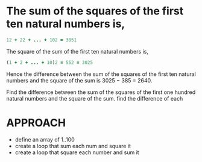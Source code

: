 # The sum of the squares of the first ten natural numbers is,

 ```ruby
 12 + 22 + ... + 102 = 3851
 ```
 The square of the sum of the first ten natural numbers is,

 ```ruby
 (1 + 2 + ... + 10)2 = 552 = 3025
 ```
 Hence the difference between the sum of the squares of the first
 ten natural numbers and the square of the sum is 3025 − 385 = 2640.

 Find the difference between the sum of the squares of the first
 one hundred natural numbers and the square of the sum.
 find the difference of each

# APPROACH
- define an array of 1..100
- create a loop that sum each num and square it
- create a loop that square each number and sum it
